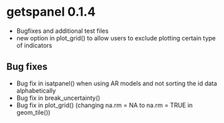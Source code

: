 # getspanel 0.1.4

* Bugfixes and additional test files
* new option in plot_grid() to allow users to exclude plotting certain type of indicators


## Bug fixes

* Bug fix in isatpanel() when using AR models and not sorting the id data alphabetically
* Bug fix in break_uncertainty()
* Bug fix in plot_grid() (changing na.rm = NA to na.rm = TRUE in geom_tile())


<!--  ## Major Changes

New package, to be filled for new releases

## Bug fixes

New package, to be filled for new releases

Referring to an issue:
(#10) -->
